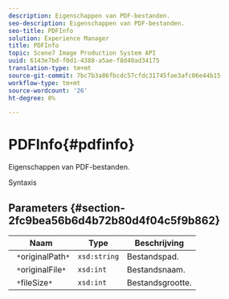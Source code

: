 ```yaml
---
description: Eigenschappen van PDF-bestanden.
seo-description: Eigenschappen van PDF-bestanden.
seo-title: PDFInfo
solution: Experience Manager
title: PDFInfo
topic: Scene7 Image Production System API
uuid: 6143e7bd-f0d1-4388-a5ae-f8d40ad34175
translation-type: tm+mt
source-git-commit: 7bc7b3a86fbcdc57cfdc31745fae3afc06e44b15
workflow-type: tm+mt
source-wordcount: '26'
ht-degree: 0%

---
```



# PDFInfo{#pdfinfo}

Eigenschappen van PDF-bestanden.

Syntaxis

## Parameters {#section-2fc9bea56b6d4b72b80d4f04c5f9b862}

| Naam | Type | Beschrijving |
|---|---|---|
| ` *`originalPath`*` | `xsd:string` | Bestandspad. |
| ` *`originalFile`*` | `xsd:int` | Bestandsnaam. |
| ` *`fileSize`*` | `xsd:int` | Bestandsgrootte. |

